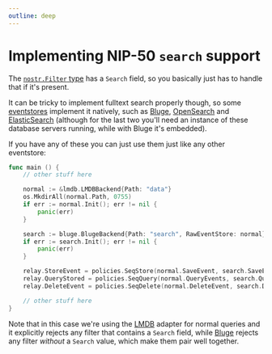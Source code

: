 ```yaml
---
outline: deep
---
```


# Implementing NIP-50 `search` support

The [`nostr.Filter` type](https://pkg.go.dev/fiatjaf.com/nostr#Filter) has a `Search` field, so you basically just has to handle that if it's present.

It can be tricky to implement fulltext search properly though, so some [eventstores](../core/eventstore) implement it natively, such as [Bluge](https://pkg.go.dev/fiatjaf.com/nostr/eventstore/bluge), [OpenSearch](https://pkg.go.dev/fiatjaf.com/nostr/eventstore/opensearch) and [ElasticSearch](https://pkg.go.dev/fiatjaf.com/nostr/eventstore/elasticsearch) (although for the last two you'll need an instance of these database servers running, while with Bluge it's embedded).

If you have any of these you can just use them just like any other eventstore:

```go
func main () {
    // other stuff here

	normal := &lmdb.LMDBBackend{Path: "data"}
	os.MkdirAll(normal.Path, 0755)
	if err := normal.Init(); err != nil {
		panic(err)
	}

	search := bluge.BlugeBackend{Path: "search", RawEventStore: normal}
	if err := search.Init(); err != nil {
		panic(err)
	}

	relay.StoreEvent = policies.SeqStore(normal.SaveEvent, search.SaveEvent)
	relay.QueryStored = policies.SeqQuery(normal.QueryEvents, search.QueryEvents)
	relay.DeleteEvent = policies.SeqDelete(normal.DeleteEvent, search.DeleteEvent)

    // other stuff here
}
```

Note that in this case we're using the [LMDB](https://pkg.go.dev/fiatjaf.com/nostr/eventstore/lmdb) adapter for normal queries and it explicitly rejects any filter that contains a `Search` field, while [Bluge](https://pkg.go.dev/fiatjaf.com/nostr/eventstore/bluge) rejects any filter _without_ a `Search` value, which make them pair well together.
